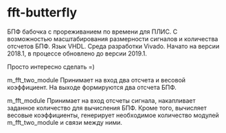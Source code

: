 # fft-butterfly
БПФ бабочка с прореживанием по времени для ПЛИС.
С возможностью масштабирования размерности сигналов и количества отсчетов БПФ.
Язык VHDL. 
Среда разработки Vivado. Начато на версии 2018.1, в процессе обновлено до версии 2019.1.

Просто интересно сделать =)

m_fft_two_module
Принимает на вход два отсчета и весовой коэффициент. 
На выходе формируются два отсчета БПФ.

m_fft_module
Принимает на вход отсчеты сигнала, накапливает заданное количество для вычисления БПФ. Кроме того, вычисляет весовые коэффициенты, генерирует необходимое количество модулей m_fft_two_module и связи между ними.
